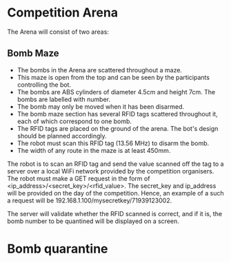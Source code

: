 <!-- TITLE: Bomb Squad -->
<!-- SUBTITLE: The bombs have been planted. Can your robot save the day? -->

# Competition Arena
The Arena will consist of two areas:

## Bomb Maze
* The bombs in the Arena are scattered throughout a maze.
* This maze is open from the top and can be seen by the participants controlling the bot.
* The bombs are ABS cylinders of diameter 4.5cm and height 7cm. The bombs are labelled with number.
* The bomb may only be moved when it has been disarmed.
* The bomb maze section has several RFID tags scattered throughout it, each of which correspond to one bomb.
* The RFID tags are placed on the ground of the arena. The bot's design should be planned accordingly.
* The robot must scan this RFID tag (13.56 MHz) to disarm the bomb.
* The width of any route in the maze is at least 450mm.

The robot is to scan an RFID tag and send the value scanned off the tag to a server over a local WiFi network provided by the competition organisers. The robot must make a GET request in the form of <ip_address>/<secret_key>/<rfid_value>. The secret_key and ip_address will be provided on the day of the competition. Hence, an example of a such a request will be 192.168.1.100/mysecretkey/71939123002.

The server will validate whether the RFID scanned is correct, and if it is, the bomb number to be quantined will be displayed on a screen.

# Bomb quarantine

